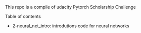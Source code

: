 This repo is a compile of udacity Pytorch Scholarship Challenge

Table of contents
- 2-neural_net_intro: introdutions code for neural networks
